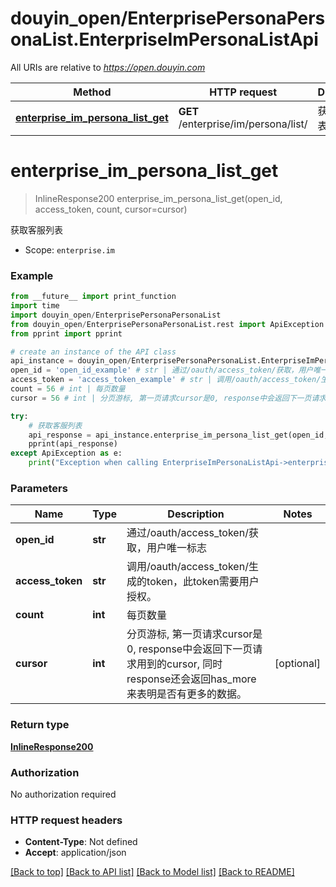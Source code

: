 # douyin_open/EnterprisePersonaPersonaList.EnterpriseImPersonaListApi

All URIs are relative to *https://open.douyin.com*

Method | HTTP request | Description
------------- | ------------- | -------------
[**enterprise_im_persona_list_get**](EnterpriseImPersonaListApi.md#enterprise_im_persona_list_get) | **GET** /enterprise/im/persona/list/ | 获取客服列表

# **enterprise_im_persona_list_get**
> InlineResponse200 enterprise_im_persona_list_get(open_id, access_token, count, cursor=cursor)

获取客服列表

* Scope: `enterprise.im` 

### Example
```python
from __future__ import print_function
import time
import douyin_open/EnterprisePersonaPersonaList
from douyin_open/EnterprisePersonaPersonaList.rest import ApiException
from pprint import pprint

# create an instance of the API class
api_instance = douyin_open/EnterprisePersonaPersonaList.EnterpriseImPersonaListApi()
open_id = 'open_id_example' # str | 通过/oauth/access_token/获取，用户唯一标志
access_token = 'access_token_example' # str | 调用/oauth/access_token/生成的token，此token需要用户授权。
count = 56 # int | 每页数量
cursor = 56 # int | 分页游标, 第一页请求cursor是0, response中会返回下一页请求用到的cursor, 同时response还会返回has_more来表明是否有更多的数据。 (optional)

try:
    # 获取客服列表
    api_response = api_instance.enterprise_im_persona_list_get(open_id, access_token, count, cursor=cursor)
    pprint(api_response)
except ApiException as e:
    print("Exception when calling EnterpriseImPersonaListApi->enterprise_im_persona_list_get: %s\n" % e)
```

### Parameters

Name | Type | Description  | Notes
------------- | ------------- | ------------- | -------------
 **open_id** | **str**| 通过/oauth/access_token/获取，用户唯一标志 | 
 **access_token** | **str**| 调用/oauth/access_token/生成的token，此token需要用户授权。 | 
 **count** | **int**| 每页数量 | 
 **cursor** | **int**| 分页游标, 第一页请求cursor是0, response中会返回下一页请求用到的cursor, 同时response还会返回has_more来表明是否有更多的数据。 | [optional] 

### Return type

[**InlineResponse200**](InlineResponse200.md)

### Authorization

No authorization required

### HTTP request headers

 - **Content-Type**: Not defined
 - **Accept**: application/json

[[Back to top]](#) [[Back to API list]](../README.md#documentation-for-api-endpoints) [[Back to Model list]](../README.md#documentation-for-models) [[Back to README]](../README.md)

